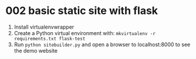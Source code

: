 # 002 basic static site with flask

1. Install virtualenvwrapper
1. Create a Python virtual environment with:
    `mkvirtualenv -r requirements.txt flask-test`
1. Run `python sitebuilder.py` and open a browser to localhost:8000 to see the demo website



